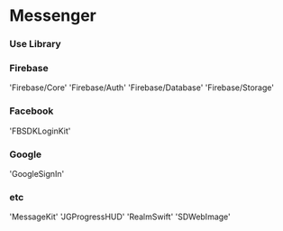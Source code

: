 # Messenger


### Use Library
### Firebase
'Firebase/Core'
'Firebase/Auth'
'Firebase/Database'
'Firebase/Storage'

### Facebook
'FBSDKLoginKit'

### Google
'GoogleSignIn'

### etc 
'MessageKit'
'JGProgressHUD'
'RealmSwift'
'SDWebImage'
